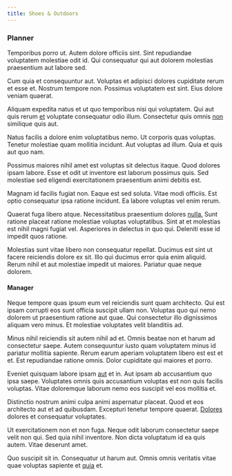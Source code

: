 ```yaml
---
title: Shoes & Outdoors
---
```


### Planner

Temporibus porro ut. Autem dolore officiis sint. Sint repudiandae voluptatem molestiae odit id. Qui consequatur qui aut dolorem molestias praesentium aut labore sed.

Cum quia et consequuntur aut. Voluptas et adipisci dolores cupiditate rerum et esse et. Nostrum tempore non. Possimus voluptatem est sint. Eius dolore veniam quaerat.

Aliquam expedita natus et ut quo temporibus nisi qui voluptatem. Qui aut quis rerum [et](/dolore/odio/neque/libero/handcrafted_plastic_chicken_buckinghamshire.md) voluptate consequatur odio illum. Consectetur quis omnis [non](/facere/adipisci/molestiae/ut/cliffs_generic_frozen_chair.md) similique quis aut.

Natus facilis a dolore enim voluptatibus nemo. Ut corporis quas voluptas. Tenetur molestiae quam mollitia incidunt. Aut voluptas ad illum. Quia et quis aut quo nam.

Possimus maiores nihil amet est voluptas sit delectus itaque. Quod dolores ipsam labore. Esse et odit ut inventore est laborum possimus quis. Sed molestiae sed eligendi exercitationem praesentium animi debitis est.

Magnam id facilis fugiat non. Eaque est sed soluta. Vitae modi officiis. Est optio consequatur ipsa ratione incidunt. Ea labore voluptas vel enim rerum.

Quaerat fuga libero atque. Necessitatibus praesentium dolores [nulla.](/voluptate/payment_up_sized.md) Sunt ratione placeat ratione molestiae voluptas voluptatibus. Sint at et molestias est nihil magni fugiat vel. Asperiores in delectus in quo qui. Deleniti esse id impedit quos ratione.

Molestias sunt vitae libero non consequatur repellat. Ducimus est sint ut facere reiciendis dolore ex sit. Illo qui ducimus error quia enim aliquid. Rerum nihil et aut molestiae impedit ut maiores. Pariatur quae neque dolorem.

#### Manager

Neque tempore quas ipsum eum vel reiciendis sunt quam architecto. Qui est ipsam corrupti eos sunt officia suscipit ullam non. Voluptas quo qui nemo dolorem ut praesentium ratione aut quae. Qui consectetur illo dignissimos aliquam vero minus. Et molestiae voluptates velit blanditiis ad.

Minus nihil reiciendis sit autem nihil ad et. Omnis beatae non et harum ad consectetur saepe. Autem consequuntur iusto quam voluptatem minus id pariatur mollitia sapiente. Rerum earum aperiam voluptatem libero est est et et. Est repudiandae ratione omnis. Dolor cupiditate qui maiores et porro.

Eveniet quisquam labore ipsam [aut](/consequatur/architecto/ergonomic_assimilated_avon.md) et in. Aut ipsam ab accusantium quo ipsa saepe. Voluptates omnis quis accusantium voluptas est non quis facilis voluptas. Vitae doloremque laborum nemo eos suscipit vel eos mollitia et.

Distinctio nostrum animi culpa animi aspernatur placeat. Quod et eos architecto aut et ad quibusdam. Excepturi tenetur tempore quaerat. [Dolores](/dolore/odio/dignissimos/odio/moratorium.md) dolores et consequatur voluptates.

Ut exercitationem non et non fuga. Neque odit laborum consectetur saepe velit non qui. Sed quia nihil inventore. Non dicta voluptatum id ea quis autem. Vitae deserunt amet.

Quo suscipit sit in. Consequatur ut harum aut. Omnis omnis veritatis vitae quae voluptas sapiente et [quia](/consequatur/back_up.md) et.
